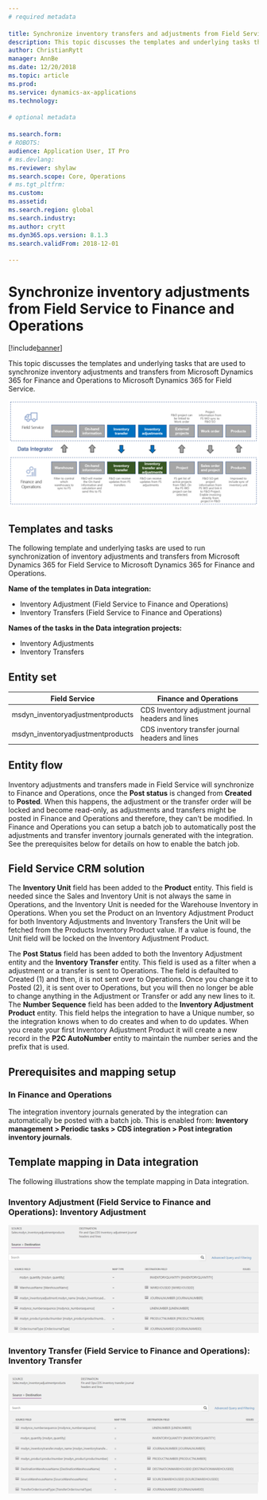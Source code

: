```yaml
---
# required metadata

title: Synchronize inventory transfers and adjustments from Field Service to Finance and Operations
description: This topic discusses the templates and underlying tasks that are used to synchronize inventory adjustments and transfers from Microsoft Dynamics 365 for Finance and Operations to Microsoft Dynamics 365 for Field Service.
author: ChristianRytt
manager: AnnBe
ms.date: 12/20/2018
ms.topic: article
ms.prod: 
ms.service: dynamics-ax-applications
ms.technology: 

# optional metadata

ms.search.form: 
# ROBOTS: 
audience: Application User, IT Pro
# ms.devlang: 
ms.reviewer: shylaw
ms.search.scope: Core, Operations
# ms.tgt_pltfrm: 
ms.custom: 
ms.assetid: 
ms.search.region: global
ms.search.industry: 
ms.author: crytt
ms.dyn365.ops.version: 8.1.3 
ms.search.validFrom: 2018-12-01

---
```


# Synchronize inventory adjustments from Field Service to Finance and Operations

[!include[banner](../includes/banner.md)]

This topic discusses the templates and underlying tasks that are used to synchronize inventory adjustments and transfers from Microsoft Dynamics 365 for Finance and Operations to Microsoft Dynamics 365 for Field Service.

[![Synchronization of business processes between Finance and Operations and Field Service](./media/FSTransAdjOW.png)](./media/FSTransAdjOW.png)

## Templates and tasks
The following template and underlying tasks are used to run synchronization of inventory adjustments and transfers from Microsoft Dynamics 365 for Field Service to Microsoft Dynamics 365 for Finance and Operations.

**Name of the templates in Data integration:**
- Inventory Adjustment (Field Service to Finance and Operations)
- Inventory Transfers (Field Service to Finance and Operations)

**Names of the tasks in the Data integration projects:**
- Inventory Adjustments
- Inventory Transfers

## Entity set
| Field Service	                    | Finance and Operations                             |
|-----------------------------------|----------------------------------------------------|
| msdyn_inventoryadjustmentproducts |	CDS Inventory adjustment journal headers and lines |
| msdyn_inventoryadjustmentproducts	| CDS inventory transfer journal headers and lines   |

## Entity flow
Inventory adjustments and transfers made in Field Service will synchronize to Finance and Operations, once the **Post status** is changed from **Created** to **Posted**. When this happens, the adjustment or the transfer order will be locked and become read-only, as adjustments and transfers might be posted in Finance and Operations and therefore, they can't be modified.
In Finance and Operations you can setup a batch job to automatically post the adjustments and transfer inventory journals generated with the integration. See the prerequisites below for details on how to enable the batch job.

## Field Service CRM solution 
The **Inventory Unit** field has been added to the **Product** entity. This field is needed since the Sales and Inventory Unit is not always the same in Operations, and the Inventory Unit is needed for the Warehouse Inventory in Operations.
When you set the Product on an Inventory Adjustment Product for both Inventory Adjustments and Inventory Transfers the Unit will be fetched from the Products Inventory Product value. If a value is found, the Unit field will be locked on the Inventory Adjustment Product.

The **Post Status** field has been added to both the Inventory Adjustment entity and the **Inventory Transfer** entity. This field is used as a filter when a adjustment or a transfer is sent to Operations. The field is defaulted to Created (1) and then, it is not sent over to Operations. Once you change it to Posted (2), it is sent over to Operations, but you will then no longer be able to change anything in the Adjustment or Transfer or add any new lines to it.
The **Number Sequence** field has been added to the **Inventory Adjustment Product** entity. This field helps the integration to have a Unique number, so the integration knows when to do creates and when to do updates. 
When you create your first Inventory Adjustment Product it will create a new record in the **P2C AutoNumber** entity to maintain the number series and the prefix that is used.

## Prerequisites and mapping setup

### In Finance and Operations
The integration inventory journals generated by the integration can automatically be posted with a batch job. This is enabled from: **Inventory management > Periodic tasks > CDS integration > Post integration inventory journals**.

## Template mapping in Data integration

The following illustrations show the template mapping in Data integration.

### Inventory Adjustment (Field Service to Finance and Operations): Inventory Adjustment

[![Template mapping in Data integration](./media/FSAdj1.png)](./media/FSAdj1.png)


### Inventory Transfer (Field Service to Finance and Operations): Inventory Transfer

[![Template mapping in Data integration](./media/FSTrans1.png)](./media/FSTrans1.png)
